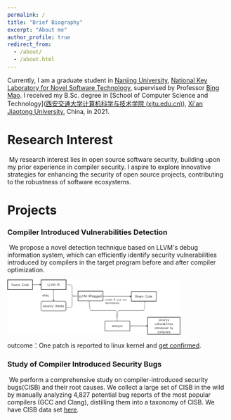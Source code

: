 ```yaml
---
permalink: /
title: "Brief Biography"
excerpt: "About me"
author_profile: true
redirect_from: 
  - /about/
  - /about.html
---
```


Currently, I am a graduate student in [Nanjing University](https://www.nju.edu.cn/), [National Key Laboratory for Novel Software Technology](https://cs.nju.edu.cn/), supervised by Professor [Bing Mao](http://seclab.nju.edu.cn/). I received my B.Sc. degree in [School of Computer Science and Technology]([西安交通大学计算机科学与技术学院 (xjtu.edu.cn)](http://www.cs.xjtu.edu.cn/)), [Xi'an Jiaotong University](http://www.xjtu.edu.cn/), China, in 2021.

Research Interest
=====================================
​	My research interest lies in open source software security, building upon my prior experience in compiler security. I aspire to explore innovative strategies for enhancing the security of open source projects, contributing to the robustness of software ecosystems.

# Projects

### Compiler Introduced Vulnerabilities Detection

​	We propose a novel detection technique based on LLVM's debug information system, which can efficiently identify security vulnerabilities introduced by compilers in the target program before and after compiler optimization. 

<div align="left" display="flex">    
    <img src="./images/cbchecker.png" height = "125" alt="cbchecker" align="center" />
</div>

outcome：One patch is reported to linux kernel and [get confirmed](https://lore.kernel.org/lkml/20230719232248.GC3240@monkey/).

### Study of Compiler Introduced Security Bugs

​	We perform a comprehensive study on compiler-introduced security bugs(CISB) and their root causes. We collect a large set of CISB in the wild by manually analyzing 4,827 potential bug reports of the most popular compilers (GCC and Clang), distilling them into a taxonomy of CISB. We have CISB data set [here](https://github.com/linkeLi0421/CISB-dataset).
